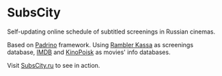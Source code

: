 SubsCity
========

Self-updating online schedule of subtitled screenings in Russian cinemas. 

Based on [Padrino](http://padrinorb.com) framework.
Using [Rambler Kassa](http://kassa.rambler.ru) as screenings database, [IMDB](http://imdb.com) and [KinoPoisk](http://kinopoisk.ru) as movies' info databases.

Visit [SubsCity.ru](https://subscity.ru) to see in action.